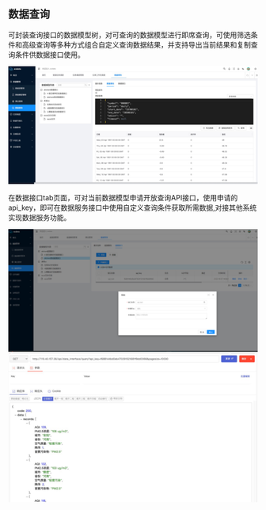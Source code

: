 数据查询
----

可封装查询接口的数据模型树，对可查询的数据模型进行即席查询，可使用筛选条件和高级查询等多种方式组合自定义查询数据结果，并支持导出当前结果和复制查询条件供数据接口使用。  

![输入图片说明](https://raw.githubusercontent.com/xuwei95/ezdata_press/master/images/data_query.png?raw=true "在这里输入图片标题")

在数据接口tab页面，可对当前数据模型申请开放查询API接口，使用申请的api_key，即可在数据服务接口中使用自定义查询条件获取所需数据,对接其他系统实现数据服务功能。

![输入图片说明](https://raw.githubusercontent.com/xuwei95/ezdata_press/master/images/interface.png?raw=true "在这里输入图片标题")
![输入图片说明](https://raw.githubusercontent.com/xuwei95/ezdata_press/master/images/interface_query.png?raw=true "在这里输入图片标题")
